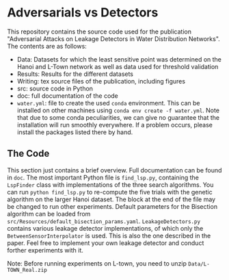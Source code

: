 # Adversarials vs Detectors

This repository contains the source code used for the publication "Adversarial Attacks on Leakage Detectors in Water Distribution Networks". The contents are as follows:

- Data: Datasets for which the least sensitive point was determined on the Hanoi and L-Town network as well as data used for threshold validation
- Results: Results for the different datasets
- Writing: tex source files of the publication, including figures
- src: source code in Python
- doc: full documentation of the code
- `water.yml`: file to create the used `conda` environment. This can be installed on other machines using `conda env create -f water.yml`. Note that due to some conda peculiarities, we can give no guarantee that the installation will run smoothly everywhere. If a problem occurs, please install the packages listed there by hand.

## The Code

This section just contains a brief overview. Full documentation can be found in `doc`.
The most important Python file is `find_lsp.py`, containing the `LspFinder` class with implementations of the three search algorithms. You can run `python find_lsp.py` to re-compute the five trials with the genetic algorithm on the larger Hanoi dataset. The block at the end of the file may be changed to run other experiments. Default parameters for the Bisection algorithm can be loaded from `src/Resources/default_bisection_params.yaml`.
`LeakageDetectors.py` contains various leakage detector implementations, of which only the `BetweenSensorInterpolator` is used. This is also the one described in the paper. Feel free to implement your own leakage detector and conduct forther experiments with it.

Note: Before running experiments on L-town, you need to unzip `Data/L-TOWN_Real.zip`
